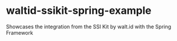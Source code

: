 # waltid-ssikit-spring-example
Showcases the integration from the SSI Kit by walt.id with the Spring Framework
